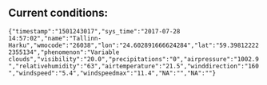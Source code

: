 ## Current conditions: 
 ``` {"timestamp":"1501243017","sys_time":"2017-07-28 14:57:02","name":"Tallinn-Harku","wmocode":"26038","lon":"24.602891666624284","lat":"59.398122222355134","phenomenon":"Variable clouds","visibility":"20.0","precipitations":"0","airpressure":"1002.9","relativehumidity":"63","airtemperature":"21.5","winddirection":"160","windspeed":"5.4","windspeedmax":"11.4","NA":"","NA":""} ```

